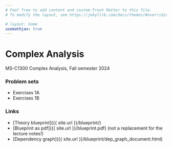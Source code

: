 ```yaml
---
# Feel free to add content and custom Front Matter to this file.
# To modify the layout, see https://jekyllrb.com/docs/themes/#overriding-theme-defaults

# layout: home
usemathjax: true
---
```


# Complex Analysis

MS-C1300 Complex Analysis, Fall semester 2024

### Problem sets

* Exercises 1A
* Exercises 1B

### Links

* [Theory blueprint]({{ site.url }}/blueprint/)
* [Blueprint as pdf]({{ site.url }}/blueprint.pdf) (not a replacement for the lecture notes!)
* [Dependency graph]({{ site.url }}/blueprint/dep_graph_document.html)
